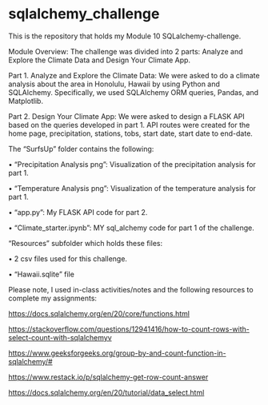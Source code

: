 # sqlalchemy_challenge

This is the repository that holds my Module 10 SQLalchemy-challenge.

Module Overview: The challenge was divided into 2 parts: Analyze and Explore the Climate Data and Design Your Climate App.

Part 1. Analyze and Explore the Climate Data: We were asked to do a climate analysis about the area in Honolulu, Hawaii by using Python and SQLAlchemy. Specifically, we used SQLAlchemy ORM queries, Pandas, and Matplotlib. 

Part 2. Design Your Climate App: We were asked to design a FLASK API based on the queries developed in part 1. API routes were created for the home page, precipitation, stations, tobs, start date, start date to end-date.

The “SurfsUp” folder contains the following:

•	“Precipitation Analysis png”: Visualization of the precipitation analysis for part 1.

•	“Temperature Analysis png”: Visualization of the temperature analysis for part 1.

•	“app.py”: My FLASK API code for part 2.

•	“Climate_starter.ipynb”: MY sql_alchemy code for part 1 of the challenge.

  “Resources” subfolder which holds these files:

  •	2 csv files used for this challenge.
  
  •	“Hawaii.sqlite” file

Please note, I used in-class activities/notes and the following resources to complete my assignments:

https://docs.sqlalchemy.org/en/20/core/functions.html

https://stackoverflow.com/questions/12941416/how-to-count-rows-with-select-count-with-sqlalchemyv

https://www.geeksforgeeks.org/group-by-and-count-function-in-sqlalchemy/#

https://www.restack.io/p/sqlalchemy-get-row-count-answer

https://docs.sqlalchemy.org/en/20/tutorial/data_select.html


